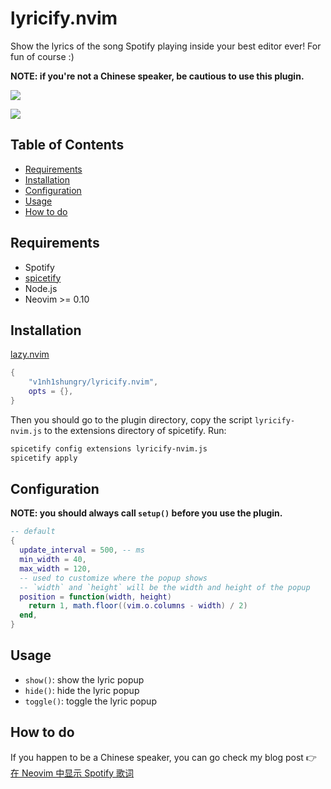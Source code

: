 # lyricify.nvim

Show the lyrics of the song Spotify playing inside your best editor ever! For fun of course :)

**NOTE: if you're not a Chinese speaker, be cautious to use this plugin.**

![](https://github.com/v1nh1shungry/lyricify.nvim/assets/98312435/df063fb4-5b44-4467-8773-b91d11085e9b)

![](https://github.com/v1nh1shungry/lyricify.nvim/assets/98312435/46753827-a8a9-41f0-bd2c-6dd355df63c8)

## Table of Contents

<!-- markdown-toc -->
* [Requirements](#requirements)
* [Installation](#installation)
* [Configuration](#configuration)
* [Usage](#usage)
* [How to do](#how-to-do)
<!-- markdown-toc -->

## Requirements

* Spotify
* [spicetify](https://github.com/spicetify/cli)
* Node.js
* Neovim >= 0.10

## Installation

[lazy.nvim](https://github.com/folke/lazy.nvim)

```lua
{
    "v1nh1shungry/lyricify.nvim",
    opts = {},
}
```

Then you should go to the plugin directory, copy the script `lyricify-nvim.js` to the
extensions directory of spicetify. Run:

```bash
spicetify config extensions lyricify-nvim.js
spicetify apply
```

## Configuration

**NOTE: you should always call `setup()` before you use the plugin.**

```lua
-- default
{
  update_interval = 500, -- ms
  min_width = 40,
  max_width = 120,
  -- used to customize where the popup shows
  -- `width` and `height` will be the width and height of the popup
  position = function(width, height)
    return 1, math.floor((vim.o.columns - width) / 2)
  end,
}
```

## Usage

* `show()`: show the lyric popup
* `hide()`: hide the lyric popup
* `toggle()`: toggle the lyric popup

## How to do

If you happen to be a Chinese speaker, you can go check my blog post 👉 [在 Neovim 中显示 Spotify 歌词](https://zhuanlan.zhihu.com/p/701959617)
